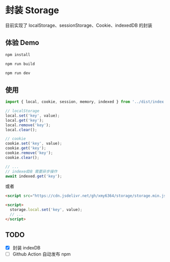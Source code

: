 # 封装 Storage

目前实现了 localStorage、sessionStorage、Cookie、indexedDB 的封装

## 体验 Demo

```bash
npm install

npm run build

npm run dev
```

## 使用

```javascript
import { local, cookie, session, memory, indexed } from '../dist/index.esm';

// localStorage
local.set('key', value);
local.get('key');
local.remove('key');
local.clear();

// cookie
cookie.set('key', value);
cookie.get('key');
cookie.remove('key');
cookie.clear();

// ...
// indexedDB 需要异步操作
await indexed.get('key');
```

或者

```html
<script src="https://cdn.jsdelivr.net/gh/xmy6364/storage/storage.min.js"></script>

<script>
  storage.local.set('key', value);
  // ...
</script>
```

## TODO

- [x] 封装 indexDB
- [ ] Github Action 自动发布 npm
